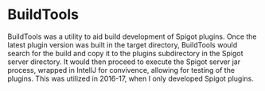 ﻿# BuildTools

BuildTools was a utility to aid build development of Spigot plugins. Once the latest plugin version was built in the target directory, BuildTools would search for the build and copy it to the plugins subdirectory in the Spigot server directory. It would then proceed to execute the Spigot server jar process, wrapped in IntellJ for convivence, allowing for testing of the plugins. This was utilized in 2016-17, when I only developed Spigot plugins.
